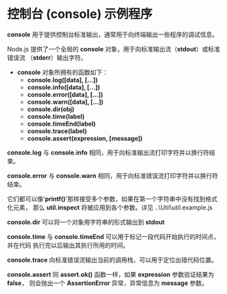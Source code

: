 控制台 (console) 示例程序
=========================

**console** 用于提供控制台标准输出，通常用于向终端输出一些程序的调试信息。

Node.js 提供了一个全局的 **console** 对象，用于向标准输出流（**stdout**）或标准错误流
（**stderr**）输出字符。 

* **console** 对象所拥有的函数如下：
  - **console.log([data], [...])**
  - **console.info([data], [...])**
  - **console.error([data], [...])**
  - **console.warn([data], [...])**
  - **console.dir(obj)**
  - **console.time(label)**
  - **console.timeEnd(label)**
  - **console.trace(label)**
  - **console.assert(expression, [message])**

**console.log** 与 **console.info** 相同，用于向标准输出流打印字符并以换行符结束。

**console.error** 与 **console.warn** 相同，用于向标准错误流打印字符并以换行符结束。

它们都可以像'**printf()**'那样接受多个参数，如果在第一个字符串中没有找到格式化元素，
那么 **util.inspect** 将被应用到各个参数。详见 ..\Util\util.example.js

**console.dir** 可以将一个对象用字符串的形式输出到 **stdout**

**console.time** 与 **console.timeEnd** 可以用于标记一段代码开始执行的时间点，并在代码
执行完以后输出其执行所用的时间。

**console.trace** 向标准错误流输出当前的调用栈，可以用于定位出错代码位置。

**console.assert** 同 **assert.ok()** 函数一样，如果 **expression** 参数验证结果为 **false**，
则会抛出一个 **AssertionError** 异常，异常信息为 **message** 参数。
